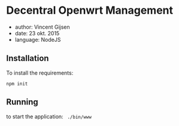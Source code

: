 # Decentral Openwrt Management

* author: Vincent Gijsen
* date: 23 okt. 2015
* language: NodeJS

## Installation
To install the requirements:

```npm init```


## Running
to start the application:
``` ./bin/www```
